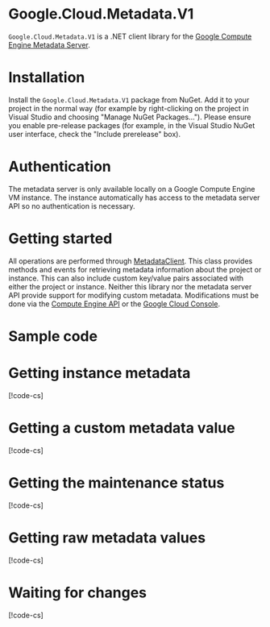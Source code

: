 # Google.Cloud.Metadata.V1

`Google.Cloud.Metadata.V1` is a .NET client library for the [Google
Compute Engine Metadata Server](https://cloud.google.com/compute/docs/storing-retrieving-metadata).

# Installation

Install the `Google.Cloud.Metadata.V1` package from NuGet. Add it to
your project in the normal way (for example by right-clicking on the
project in Visual Studio and choosing "Manage NuGet Packages...").
Please ensure you enable pre-release packages (for example, in the
Visual Studio NuGet user interface, check the "Include prerelease"
box).

# Authentication

The metadata server is only available locally on a Google Compute
Engine VM instance. The instance automatically has access to the
metadata server API so no authentication is necessary.

# Getting started

All operations are performed through
[MetadataClient](obj/api/Google.Cloud.Metadata.V1.MetadataClient.yml).
This class provides methods and events for retrieving metadata
information about the project or instance. This can also include
custom key/value pairs associated with either the project or
instance. Neither this library nor the metadata server API provide
support for modifying custom metadata. Modifications must be done
via the [Compute Engine API](https://cloud.google.com/compute/docs/reference/latest/)
or the [Google Cloud Console](https://console.cloud.google.com).

# Sample code

# Getting instance metadata

[!code-cs[](obj/snippets/Google.Cloud.Metadata.V1.MetadataClient.txt#GetInstanceMetadata)]

# Getting a custom metadata value

[!code-cs[](obj/snippets/Google.Cloud.Metadata.V1.MetadataClient.txt#GetCustomInstanceMetadata)]

# Getting the maintenance status

[!code-cs[](obj/snippets/Google.Cloud.Metadata.V1.MetadataClient.txt#GetMaintenanceStatus)]

# Getting raw metadata values

[!code-cs[](obj/snippets/Google.Cloud.Metadata.V1.MetadataClient.txt#GetMetadata)]

# Waiting for changes

[!code-cs[](obj/snippets/Google.Cloud.Metadata.V1.MetadataClient.txt#WaitForChange)]